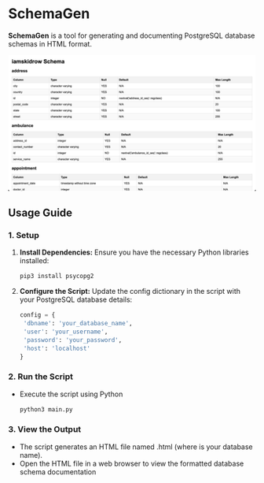 # SchemaGen

**SchemaGen** is a tool for generating and documenting PostgreSQL database schemas in HTML format.

![SchemaGen Logo](screenshot.png)

## Usage Guide

### 1. Setup

1. **Install Dependencies:**
   Ensure you have the necessary Python libraries installed:
   ```bash
   pip3 install psycopg2

2. **Configure the Script:**
   Update the config dictionary in the script with your PostgreSQL database details:
   ```python
   config = {
    'dbname': 'your_database_name',
    'user': 'your_username',
    'password': 'your_password',
    'host': 'localhost'
   }

### 2. Run the Script

- Execute the script using Python

   ```bash
   python3 main.py

### 3. View the Output

- The script generates an HTML file named <dbname>.html (where <dbname> is your database name).
- Open the HTML file in a web browser to view the formatted database schema documentation
